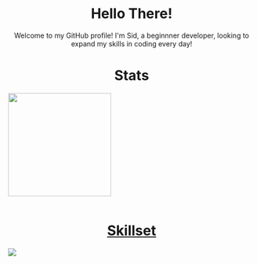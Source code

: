 <h1 align='center'>Hello There!</h1>
  <p align='center'>Welcome to my GitHub profile! I'm Sid, a beginnner developer, looking to expand my skills in coding every day!
  
<h1 align='center'>Stats</h1>
  <p align='centre'><a href="https://github.com/anuraghazra/github-readme-stats"></p>
	  <p><img src="https://github-readme-stats.vercel.app/api?username=sidx04&count_private=true&theme=gruvbox&show_icons=true"  height="210"></p>
  <p><img src="https://komarev.com/ghpvc/?username=sid04&amp;color=ff43b9&amp;style=for-the-badge" alt=""></p>
  
<h1 align='center'>Skillset</h1>
  <p><img src="https://skillicons.dev/icons?i=java,python,html,css,react,git,github,bash,"></a></p>




 
